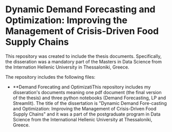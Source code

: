 # Dynamic Demand Forecasting and Optimization: Improving the Management of Crisis-Driven Food Supply Chains

This repository was created to include the thesis documents. Specifically, the disseration was a mandatory part of the Masters in Data Science from the Internation Hellenic University in Thessaloniki, Greece.

The repository includes the following files:
- **Demand Forecating and OptimizatiThis repository includes my disseration's documents meaning one pdf document (the final version of the thesis) and three python notebooks (Demand Forecasting, LP and Streamlit).
The title of the dissertation is "Dynamic Demand Fore-casting and Optimization: Improving the Management of Crisis-Driven Food Supply Chains" and
it was a part of the postgraduate program in Data Science from the International Hellenic University at Thessaloniki, Greece.

